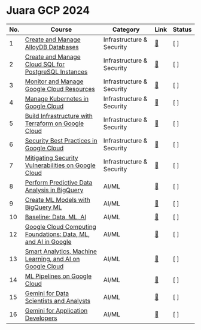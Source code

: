 # Juara GCP 2024

| No. | Course | Category | Link | Status |
| --- | --- | --- | --- | --- |
| 1 | [Create and Manage AlloyDB Databases](notes/642.md) | Infrastructure & Security | [🔗](https://www.cloudskillsboost.google/course_templates/642) | [ ] |
| 2 | [Create and Manage Cloud SQL for PostgreSQL Instances](notes/652.md) | Infrastructure & Security | [🔗](https://www.cloudskillsboost.google/course_templates/652) | [ ] |
| 3 | [Monitor and Manage Google Cloud Resources](notes/653.md) | Infrastructure & Security | [🔗](https://www.cloudskillsboost.google/course_templates/653) | [ ] |
| 4 | [Manage Kubernetes in Google Cloud](notes/783.md) | Infrastructure & Security | [🔗](https://www.cloudskillsboost.google/course_templates/783) | [ ] |
| 5 | [Build Infrastructure with Terraform on Google Cloud](notes/636.md) | Infrastructure & Security | [🔗](https://www.cloudskillsboost.google/course_templates/636) | [ ] |
| 6 | [Security Best Practices in Google Cloud](notes/87.md) | Infrastructure & Security | [🔗](https://www.cloudskillsboost.google/course_templates/87) | [ ] |
| 7 | [Mitigating Security Vulnerabilities on Google Cloud](notes/88.md) | Infrastructure & Security | [🔗](https://www.cloudskillsboost.google/course_templates/88) | [ ] |
| 8 | [Perform Predictive Data Analysis in BigQuery](notes/656.md) | AI/ML | [🔗](https://www.cloudskillsboost.google/course_templates/656) | [ ] |
| 9 | [Create ML Models with BigQuery ML](notes/626.md) | AI/ML | [🔗](https://www.cloudskillsboost.google/course_templates/626) | [ ] |
| 10 | [Baseline: Data, ML, AI](notes/619.md) | AI/ML | [🔗](https://www.cloudskillsboost.google/course_templates/619) | [ ] |
| 12 | [Google Cloud Computing Foundations: Data, ML, and AI in Google](notes/156.md) | AI/ML | [🔗](https://www.cloudskillsboost.google/course_templates/156) | [ ] |
| 13 | [Smart Analytics, Machine Learning, and AI on Google Cloud](notes/55.md) | AI/ML | [🔗](https://www.cloudskillsboost.google/course_templates/55) | [ ] |
| 14 | [ML Pipelines on Google Cloud](notes/191.md) | AI/ML | [🔗](https://www.cloudskillsboost.google/course_templates/191) | [ ] |
| 15 | [Gemini for Data Scientists and Analysts](notes/879.md) | AI/ML | [🔗](https://www.cloudskillsboost.google/course_templates/879) | [ ] |
| 16 | [Gemini for Application Developers](notes/881.md) | AI/ML | [🔗](https://www.cloudskillsboost.google/course_templates/881) | [ ] |